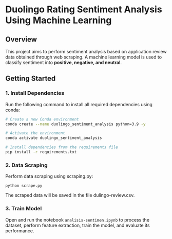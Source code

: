 # Duolingo Rating Sentiment Analysis Using Machine Learning

## Overview
This project aims to perform sentiment analysis based on application review data obtained through web scraping. A machine learning model is used to classify sentiment into **positive, negative, and neutral**.

## Getting Started

### 1. Install Dependencies
Run the following command to install all required dependencies using conda:
```bash
# Create a new Conda environment
conda create --name duolingo_sentiment_analysis python=3.9 -y

# Activate the environment
conda activate duolingo_sentiment_analysis

# Install dependencies from the requirements file
pip install -r requirements.txt
```
### 2. Data Scraping

Perform data scraping using scraping.py:
```
python scrape.py
```
The scraped data will be saved in the file dulingo-review.csv.
### 3. Train Model

Open and run the notebook `analisis-sentimen.ipynb` to process the dataset, perform feature extraction, train the model, and evaluate its performance.